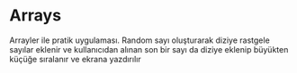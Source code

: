 # Arrays
Arrayler ile pratik uygulaması. Random sayı oluşturarak diziye rastgele sayılar eklenir ve kullanıcıdan alınan son bir sayı da diziye eklenip büyükten küçüğe sıralanır ve ekrana yazdırılır
